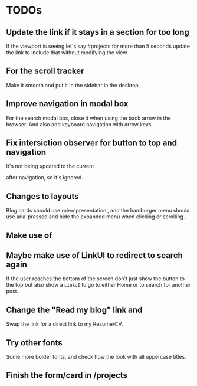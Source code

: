 # TODOs

## Update the link if it stays in a section for too long

If the viewport is seeing let's say #projects for more than 5 seconds update the
link to include that without modifying the view.

## For the scroll tracker

Make it smooth and put it in the sidebar in the desktop

## Improve navigation in modal box

For the search modal box, close it when using the back arrow in the browser. And
also add keyboard navigation with arrow keys.

## Fix intersiction observer for button to top and navigation

It's not being updated to the current <main> after navigation, so it's ignored.

## Changes to layouts

Blog cards should use role='presentation', and the hamburger menu should use
aria-pressed and hide the expanded menu when clicking or scrolling.

## Make use of <base>

## Maybe make use of LinkUI to redirect to search again

If the user reaches the bottom of the screen don't just show the button to the
top but also show a `LinkUI` to go to either Home or to search for another post.

## Change the "Read my blog" link and

Swap the link for a direct link to my Resume/CV.

## Try other fonts

Some more bolder fonts, and check how the look with all uppercase titles.

## Finish the form/card in /projects
